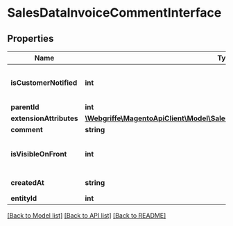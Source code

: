 # SalesDataInvoiceCommentInterface

## Properties
Name | Type | Description | Notes
------------ | ------------- | ------------- | -------------
**isCustomerNotified** | **int** | Is-customer-notified flag value. | 
**parentId** | **int** | Parent ID. | 
**extensionAttributes** | [**\Webgriffe\MagentoApiClient\Model\SalesDataInvoiceCommentExtensionInterface**](SalesDataInvoiceCommentExtensionInterface.md) |  | [optional] 
**comment** | **string** | Comment. | 
**isVisibleOnFront** | **int** | Is-visible-on-storefront flag value. | 
**createdAt** | **string** | Created-at timestamp. | [optional] 
**entityId** | **int** | Invoice ID. | [optional] 

[[Back to Model list]](../README.md#documentation-for-models) [[Back to API list]](../README.md#documentation-for-api-endpoints) [[Back to README]](../README.md)


